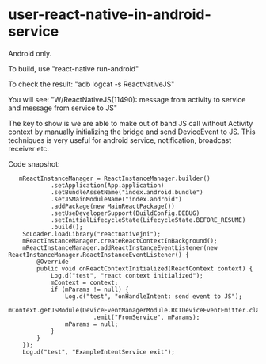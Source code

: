 # user-react-native-in-android-service

Android only. 

To build, use "react-native run-android"

To check the result: "adb logcat -s ReactNativeJS" 

You will see: "W/ReactNativeJS(11490): message from activity to service and message from service to JS"

The key to show is we are able to make out of band JS call without Activity context by manually initializing the bridge and send DeviceEvent to JS. This techniques is very useful for android service, notification, broadcast receiver etc.

Code snapshot: 

       mReactInstanceManager = ReactInstanceManager.builder()
                .setApplication(App.application)
                .setBundleAssetName("index.android.bundle")
                .setJSMainModuleName("index.android")
                .addPackage(new MainReactPackage())
                .setUseDeveloperSupport(BuildConfig.DEBUG)
                .setInitialLifecycleState(LifecycleState.BEFORE_RESUME)
                .build();
        SoLoader.loadLibrary("reactnativejni");
        mReactInstanceManager.createReactContextInBackground();
        mReactInstanceManager.addReactInstanceEventListener(new ReactInstanceManager.ReactInstanceEventListener() {
            @Override
            public void onReactContextInitialized(ReactContext context) {
                Log.d("test", "react context initialized");
                mContext = context;
                if (mParams != null) {
                    Log.d("test", "onHandleIntent: send event to JS");
                    mContext.getJSModule(DeviceEventManagerModule.RCTDeviceEventEmitter.class)
                            .emit("FromService", mParams);
                    mParams = null;
                }
            }
        });
        Log.d("test", "ExampleIntentService exit");
